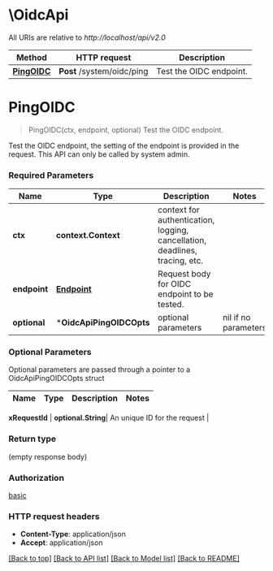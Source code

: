 # \OidcApi

All URIs are relative to *http://localhost/api/v2.0*

Method | HTTP request | Description
------------- | ------------- | -------------
[**PingOIDC**](OidcApi.md#PingOIDC) | **Post** /system/oidc/ping | Test the OIDC endpoint.


# **PingOIDC**
> PingOIDC(ctx, endpoint, optional)
Test the OIDC endpoint.

Test the OIDC endpoint, the setting of the endpoint is provided in the request.  This API can only be called by system admin. 

### Required Parameters

Name | Type | Description  | Notes
------------- | ------------- | ------------- | -------------
 **ctx** | **context.Context** | context for authentication, logging, cancellation, deadlines, tracing, etc.
  **endpoint** | [**Endpoint**](Endpoint.md)| Request body for OIDC endpoint to be tested. | 
 **optional** | ***OidcApiPingOIDCOpts** | optional parameters | nil if no parameters

### Optional Parameters
Optional parameters are passed through a pointer to a OidcApiPingOIDCOpts struct

Name | Type | Description  | Notes
------------- | ------------- | ------------- | -------------

 **xRequestId** | **optional.String**| An unique ID for the request | 

### Return type

 (empty response body)

### Authorization

[basic](../README.md#basic)

### HTTP request headers

 - **Content-Type**: application/json
 - **Accept**: application/json

[[Back to top]](#) [[Back to API list]](../README.md#documentation-for-api-endpoints) [[Back to Model list]](../README.md#documentation-for-models) [[Back to README]](../README.md)


